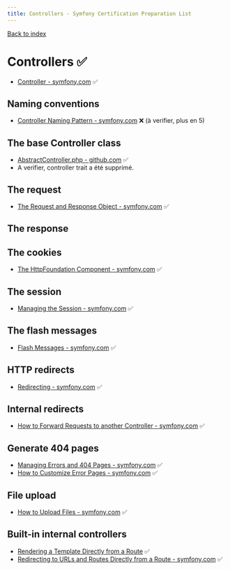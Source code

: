 ```yaml
---
title: Controllers - Symfony Certification Preparation List
---
```

[Back to index](../readme.md#table-of-contents)

# Controllers ✅
- [Controller - symfony.com](https://symfony.com/doc/5.0/controller.html) ✅

## Naming conventions
- [Controller Naming Pattern - symfony.com](https://symfony.com/doc/5.0/routing.html#controller-naming-pattern) ❌ (à verifier, plus en 5)

## The base Controller class
- [AbstractController.php - github.com](https://github.com/symfony/symfony/blob/5.0/src/Symfony/Bundle/FrameworkBundle/Controller/AbstractController.php) ✅
- A verifier, controller trait a été supprimé.

## The request
- [The Request and Response Object - symfony.com](https://symfony.com/doc/5.0/controller.html#the-request-and-response-object) ✅

## The response

## The cookies
- [The HttpFoundation Component - symfony.com](https://symfony.com/doc/5.0/components/http_foundation.html) ✅

## The session
- [Managing the Session - symfony.com](https://symfony.com/doc/5.0/controller.html#managing-the-session) ✅

## The flash messages
- [Flash Messages - symfony.com](https://symfony.com/doc/5.0/controller.html#flash-messages) ✅

## HTTP redirects
- [Redirecting - symfony.com](https://symfony.com/doc/5.0/controller.html#redirecting) ✅

## Internal redirects
- [How to Forward Requests to another Controller - symfony.com](https://symfony.com/doc/5.0/controller/forwarding.html) ✅

## Generate 404 pages
- [Managing Errors and 404 Pages - symfony.com](https://symfony.com/doc/5.0/controller.html#managing-errors-and-404-pages) ✅
- [How to Customize Error Pages - symfony.com](https://symfony.com/doc/5.0/controller/error_pages.html)  ✅

## File upload
- [How to Upload Files - symfony.com](https://symfony.com/doc/5.0/controller/upload_file.html) ✅

## Built-in internal controllers
- [Rendering a Template Directly from a Route](https://symfony.com/doc/5.0/templates.html#rendering-a-template-directly-from-a-route) ✅
- [Redirecting to URLs and Routes Directly from a Route - symfony.com](https://symfony.com/doc/5.0/routing.html#redirecting-to-urls-and-routes-directly-from-a-route) ✅
